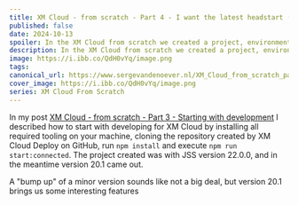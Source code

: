 ```yaml
---
title: XM Cloud - from scratch - Part 4 - I want the latest headstart (22.1)
published: false
date: 2024-10-13
spoiler: In the XM Cloud from scratch we created a project, environment, and site, and I did my setup for development. But in the meantime things changed! We now have JSS 22.1, and a new version of the headstart for Next.js.
description: In the XM Cloud from scratch we created a project, environment, and site, and I did my setup for development. But in the meantime things changed! We now have JSS 22.1, and a new version of the headstart for Next.js.
image: https://i.ibb.co/QdH0vYq/image.png
tags: 
canonical_url: https://www.sergevandenoever.nl/XM_Cloud_from_scratch_part_4
cover_image: https://i.ibb.co/QdH0vYq/image.png
series: XM Cloud From Scratch
---
```


In my post [XM Cloud - from scratch - Part 3 - Starting with development](https://www.sergevandenoever.nl/XM_Cloud_from_scratch_part_3) I described how to start with developing for XM Cloud by installing all required tooling on your machine, cloning the repository created by XM Cloud Deploy on GitHub, run `npm install` and execute `npm run start:connected`. The project created was with JSS version 22.0.0, and in the meantime version 20.1 came out.

A "bump up" of a minor version sounds like not a big deal, but version 20.1 brings us some interesting features



